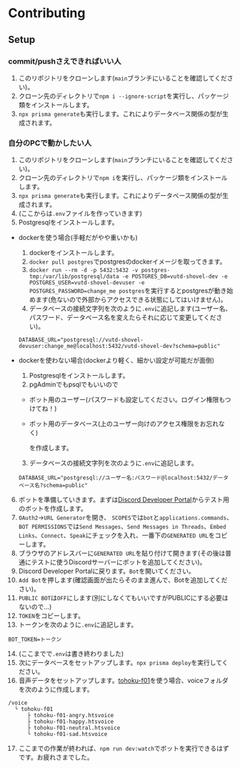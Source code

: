 # Contributing

## Setup

### commit/pushさえできればいい人
1. このリポジトリをクローンします(`main`ブランチにいることを確認してください)。
2. クローン先のディレクトリで`npm i --ignore-script`を実行し、パッケージ類をインストールします。
3. `npx prisma generate`も実行します。これによりデータベース関係の型が生成されます。

### 自分のPCで動かしたい人
1. このリポジトリをクローンします(`main`ブランチにいることを確認してください)。
2. クローン先のディレクトリで`npm i`を実行し、パッケージ類をインストールします。
3. `npx prisma generate`も実行します。これによりデータベース関係の型が生成されます。
4. (ここからは`.env`ファイルを作っていきます)
5. Postgresqlをインストールします。

- dockerを使う場合(手軽だがやや重いかも)

  1. dockerをインストールします。
  2. `docker pull postgres`でpostgresのdockerイメージを取ってきます。
  3. `docker run --rm -d -p 5432:5432 -v postgres-tmp:/var/lib/postgresql/data -e POSTGRES_DB=vutd-shovel-dev -e POSTGRES_USER=vutd-shovel-devuser -e POSTGRES_PASSWORD=change_me postgres`を実行するとpostgresが動き始めます(危ないので外部からアクセスできる状態にしてはいけません)。
  4. データベースの接続文字列を次のように`.env`に追記します(ユーザー名、パスワード、データベース名を変えたらそれに応じて変更してください)。
  ```
  DATABASE_URL="postgresql://vutd-shovel-devuser:change_me@localhost:5432/vutd-shovel-dev?schema=public"
  ```

- dockerを使わない場合(dockerより軽く、細かい設定が可能だが面倒)

  1. Postgresqlをインストールします。
  2. pgAdminでもpsqlでもいいので

    - ボット用のユーザー(パスワードも設定してください。ログイン権限もつけてね！)
    - ボット用のデータベース(上のユーザー向けのアクセス権限をお忘れなく)

      を作成します。
  3. データベースの接続文字列を次のように`.env`に追記します。
  ```
  DATABASE_URL="postgresql://ユーザー名:パスワード@localhost:5432/データベース名?schema=public"
  ```

6. ボットを準備していきます。まずは[Discord Developer Portal](https://discord.com/developers/applications)からテスト用のボットを作成します。
7. `OAuth2`->`URL Generator`を開き、 `SCOPES`では`bot`と`applications.commands`、`BOT PERMISSIONS`では`Send Messages`、`Send Messages in Threads`、`Embed Links`、`Connect`、`Speak`にチェックを入れ、一番下の`GENERATED URL`をコピーします。
8. ブラウザのアドレスバーに`GENERATED URL`を貼り付けて開きます(その後は普通にテストに使うDiscordサーバーにボットを追加してください)。
9. Discord Developer Portalに戻ります。`Bot`を開いてください。
10. `Add Bot`を押します(確認画面が出たらそのまま進んで、Botを追加してください)。
11. `PUBLIC BOT`は`OFF`にします(別にしなくてもいいですがPUBLICにする必要はないので…)
12. `TOKEN`をコピーします。
13. トークンを次のように`.env`に追記します。
```
BOT_TOKEN=トークン
```
14. (ここまでで`.env`は書き終わりました)
15. 次にデータベースをセットアップします。`npx prisma deploy`を実行してください。
16. 音声データをセットアップします。[tohoku-f01](https://github.com/icn-lab/htsvoice-tohoku-f01)を使う場合、voiceフォルダを次のように作成します。
```
/voice
  └ tohoku-f01
      ├ tohoku-f01-angry.htsvoice
      ├ tohoku-f01-happy.htsvoice
      ├ tohoku-f01-neutral.htsvoice
      └ tohoku-f01-sad.htsvoice
```
17. ここまでの作業が終われば、`npm run dev:watch`でボットを実行できるはずです。お疲れさまでした。